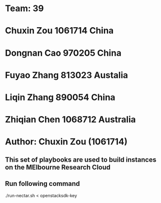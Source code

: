 # Team: 39
# Chuxin Zou 1061714 China
# Dongnan Cao 970205 China
# Fuyao Zhang 813023 Austalia
# Liqin Zhang 890054 China
# Zhiqian Chen 1068712 Australia

# Author: Chuxin Zou (1061714)

## This set of playbooks are used to build instances on the MElbourne Research Cloud

## Run following command 
./run-nectar.sh < openstacksdk-key